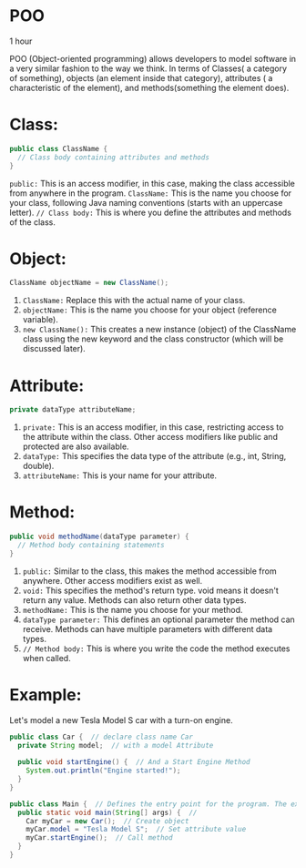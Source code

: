 # POO

1 hour

POO (Object-oriented programming) allows developers to model software in a very similar fashion to the way we think. In terms of Classes( a category of something), objects (an element inside that category), attributes ( a characteristic of the element), and methods(something the element does). 

# Class:

```Java
public class ClassName {
  // Class body containing attributes and methods
}
```
`public:` This is an access modifier, in this case, making the class accessible from anywhere in the program.
`ClassName:` This is the name you choose for your class, following Java naming conventions (starts with an uppercase letter).
`// Class body:` This is where you define the attributes and methods of the class.

# Object:

```java
ClassName objectName = new ClassName();
```
1. `ClassName:` Replace this with the actual name of your class.
2. `objectName:` This is the name you choose for your object (reference variable).
3. `new ClassName():` This creates a new instance (object) of the ClassName class using the new keyword and the class constructor (which will be discussed later).

# Attribute:

```Java
private dataType attributeName;
```
1. `private:` This is an access modifier, in this case, restricting access to the attribute within the class. Other access modifiers like public and protected are also available.
2. `dataType:` This specifies the data type of the attribute (e.g., int, String, double).
3. `attributeName:` This is your name for your attribute.

# Method:

```Java
public void methodName(dataType parameter) {
  // Method body containing statements
}
```
1. `public:` Similar to the class, this makes the method accessible from anywhere. Other access modifiers exist as well.
2. `void:` This specifies the method's return type. void means it doesn't return any value. Methods can also return other data types.
3. `methodName:` This is the name you choose for your method.
4. `dataType parameter:` This defines an optional parameter the method can receive. Methods can have multiple parameters with different data types.
5. `// Method body:` This is where you write the code the method executes when called.

# Example:

Let's model a new Tesla Model S car with a turn-on engine. 

```Java
public class Car {  // declare class name Car
  private String model;  // with a model Attribute
  
  public void startEngine() {  // And a Start Engine Method
    System.out.println("Engine started!");
  }
}

public class Main {  // Defines the entry point for the program. The execution starts.
  public static void main(String[] args) {  //
    Car myCar = new Car();  // Create object
    myCar.model = "Tesla Model S";  // Set attribute value
    myCar.startEngine();  // Call method
  }
}
```


